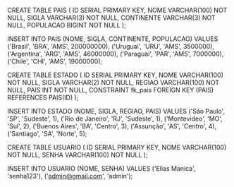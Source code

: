 CREATE TABLE PAIS (
    ID SERIAL PRIMARY KEY,
    NOME VARCHAR(100) NOT NULL,
    SIGLA VARCHAR(3) NOT NULL,
    CONTINENTE VARCHAR(3) NOT NULL,
    POPULACAO BIGINT NOT NULL
);

INSERT INTO PAIS (NOME, SIGLA, CONTINENTE, POPULACAO) VALUES 
('Brasil', 'BRA', 'AMS', 200000000),
('Uruguai', 'URU', 'AMS', 3500000),
('Argentina', 'ARG', 'AMS', 46000000),
('Paraguai', 'PAR', 'AMS', 7000000),
('Chile', 'CHI', 'AMS', 19000000);

CREATE TABLE ESTADO (
    ID SERIAL PRIMARY KEY,
    NOME VARCHAR(100) NOT NULL,
    SIGLA VARCHAR(2) NOT NULL,
    REGIAO VARCHAR(100) NOT NULL,
    PAIS INT NOT NULL,
    CONSTRAINT fk_pais FOREIGN KEY (PAIS) REFERENCES PAIS(ID)
);

INSERT INTO ESTADO (NOME, SIGLA, REGIAO, PAIS) VALUES
('São Paulo', 'SP', 'Sudeste', 1),
('Rio de Janeiro', 'RJ', 'Sudeste', 1),
('Montevideo', 'MO', 'Sul', 2),
('Buenos Aires', 'BA', 'Centro', 3),
('Assunção', 'AS', 'Centro', 4),
('Santiago', 'SA', 'Norte', 5);

CREATE TABLE USUARIO (
    ID SERIAL PRIMARY KEY,
    NOME VARCHAR(100) NOT NULL,
    SENHA VARCHAR(100) NOT NULL
);

INSERT INTO USUARIO (NOME, SENHA) VALUES 
('Elias Manica', 'senha123'),
('admin@gmail.com', 'admin');
